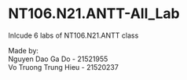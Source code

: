 # NT106.N21.ANTT-All_Lab
Inlcude 6 labs of NT106.N21.ANTT class

Made by: </br>
Nguyen Dao Ga Do - 21521955 </br>
Vo Truong Trung Hieu - 21520237 </br>
